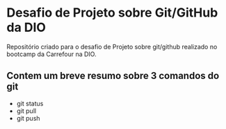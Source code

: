 # Desafio de Projeto sobre Git/GitHub da DIO
 Repositório criado para o desafio de Projeto sobre git/github realizado no bootcamp da Carrefour na DIO.
## Contem um breve resumo sobre 3 comandos do git
 - git status
 - git pull
 - git push
